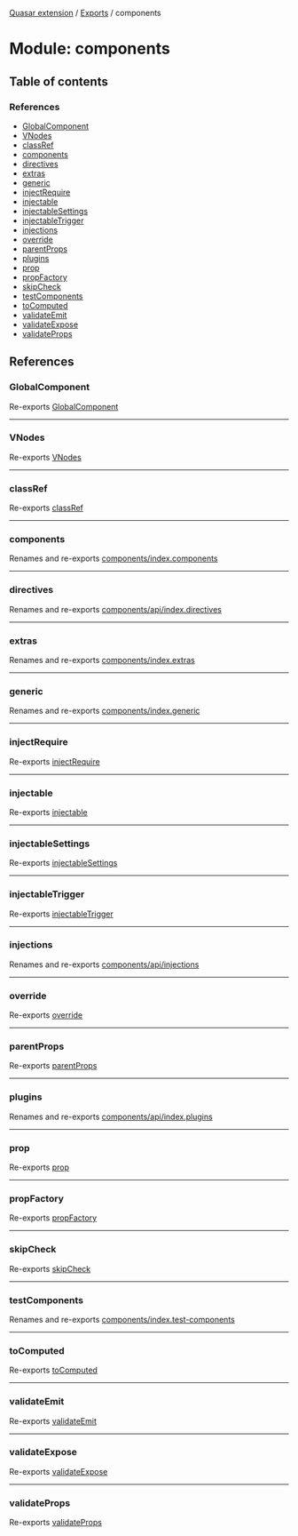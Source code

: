 [Quasar extension](../index.md) / [Exports](../modules.md) / components

# Module: components

## Table of contents

### References

- [GlobalComponent](components.md#globalcomponent)
- [VNodes](components.md#vnodes)
- [classRef](components.md#classref)
- [components](components.md#components)
- [directives](components.md#directives)
- [extras](components.md#extras)
- [generic](components.md#generic)
- [injectRequire](components.md#injectrequire)
- [injectable](components.md#injectable)
- [injectableSettings](components.md#injectablesettings)
- [injectableTrigger](components.md#injectabletrigger)
- [injections](components.md#injections)
- [override](components.md#override)
- [parentProps](components.md#parentprops)
- [plugins](components.md#plugins)
- [prop](components.md#prop)
- [propFactory](components.md#propfactory)
- [skipCheck](components.md#skipcheck)
- [testComponents](components.md#testcomponents)
- [toComputed](components.md#tocomputed)
- [validateEmit](components.md#validateemit)
- [validateExpose](components.md#validateexpose)
- [validateProps](components.md#validateprops)

## References

### GlobalComponent

Re-exports [GlobalComponent](../interfaces/components_api_misc.GlobalComponent.md)

___

### VNodes

Re-exports [VNodes](components_api_misc.md#vnodes)

___

### classRef

Re-exports [classRef](components_api_misc.md#classref)

___

### components

Renames and re-exports [components/index.components](components_index_components.md)

___

### directives

Renames and re-exports [components/api/index.directives](components_api_index_directives.md)

___

### extras

Renames and re-exports [components/index.extras](components_index_extras.md)

___

### generic

Renames and re-exports [components/index.generic](components_index_generic.md)

___

### injectRequire

Re-exports [injectRequire](components_api_misc.md#injectrequire)

___

### injectable

Re-exports [injectable](components_api_misc.md#injectable)

___

### injectableSettings

Re-exports [injectableSettings](components_api_misc.md#injectablesettings)

___

### injectableTrigger

Re-exports [injectableTrigger](components_api_misc.md#injectabletrigger)

___

### injections

Renames and re-exports [components/api/injections](components_api_injections.md)

___

### override

Re-exports [override](components_api_misc.md#override)

___

### parentProps

Re-exports [parentProps](components_api_misc.md#parentprops)

___

### plugins

Renames and re-exports [components/api/index.plugins](components_api_index_plugins.md)

___

### prop

Re-exports [prop](components_api_misc.md#prop)

___

### propFactory

Re-exports [propFactory](components_api_misc.md#propfactory)

___

### skipCheck

Re-exports [skipCheck](components_api_misc.md#skipcheck)

___

### testComponents

Renames and re-exports [components/index.test-components](components_index_test_components.md)

___

### toComputed

Re-exports [toComputed](components_api_misc.md#tocomputed)

___

### validateEmit

Re-exports [validateEmit](components_api_misc.md#validateemit)

___

### validateExpose

Re-exports [validateExpose](components_api_misc.md#validateexpose)

___

### validateProps

Re-exports [validateProps](components_api_misc.md#validateprops)
